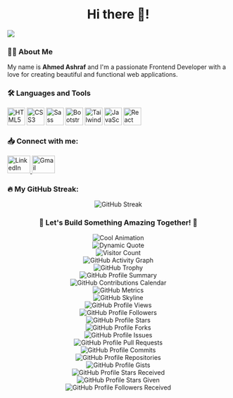 <h1 align="center">Hi there 👋!</h1>

<div align="left">
  <img src="https://visitor-badge.laobi.icu/badge?page_id=AhmedAshraf2288.AhmedAshraf2288&left_color=mediumaquamarine&right_color=darkorange&left_text=Profile%20View" />
</div>

###

<h3 align="left">👩‍💻 About Me</h3>
<p align="left">My name is <strong>Ahmed Ashraf</strong> and I'm a passionate Frontend Developer with a love for creating beautiful and functional web applications.</p>

###

<h3 align="left">🛠 Languages and Tools</h3>
<div align="left">
  <img src="https://img.icons8.com/color/48/000000/html-5.png" height="40" alt="HTML5" />
  <img src="https://img.icons8.com/color/48/000000/css3.png" height="40" alt="CSS3" />
  <img src="https://img.icons8.com/color/48/000000/sass.png" height="40" alt="Sass" />
  <img src="https://img.icons8.com/color/48/000000/bootstrap.png" height="40" alt="Bootstrap" />
  <img src="https://img.icons8.com/color/48/000000/tailwind-css.png" height="40" alt="Tailwind CSS" />
  <img src="https://img.icons8.com/color/48/000000/javascript.png" height="40" alt="JavaScript" />
  <img src="https://img.icons8.com/color/48/000000/react-native.png" height="40" alt="React" />
</div>

###

<h3 align="left">📥 Connect with me:</h3>
<div align="left">
  <a href="https://www.linkedin.com/in/ahmed-ashraf-849bbb1b9" target="_blank">
    <img src="https://img.icons8.com/color/48/000000/linkedin.png" width="52" height="40" alt="LinkedIn" />
  </a>
  <a href="mailto:ahmed.ashraf14955@gmail.com" target="_blank">
    <img src="https://img.icons8.com/color/48/000000/gmail.png" width="52" height="40" alt="Gmail" />
  </a>
</div>

###

<h3 align="left">🔥 My GitHub Streak:</h3>
<div align="center">
  <img src="https://streak-stats.demolab.com?user=AhmedAshraf2288&theme=radical" alt="GitHub Streak" />
</div>

###

<h3 align="center">🌟 Let's Build Something Amazing Together! 🌟</h3>

<!-- Add some cool animations -->
<div align="center">
  <img src="https://github.com/AhmedAshraf2288/AhmedAshraf2288/blob/main/assets/animation.gif" alt="Cool Animation" />
</div>

<!-- Add a dynamic quote -->
<div align="center">
  <img src="https://quotes-github-readme.vercel.app/api?type=horizontal&theme=radical" alt="Dynamic Quote" />
</div>

<!-- Add a visitor counter -->
<div align="center">
  <img src="https://profile-counter.glitch.me/AhmedAshraf2288/count.svg" alt="Visitor Count" />
</div>

<!-- Add a GitHub activity graph -->
<div align="center">
  <img src="https://activity-graph.herokuapp.com/graph?username=AhmedAshraf2288&theme=radical" alt="GitHub Activity Graph" />
</div>

<!-- Add a GitHub trophy -->
<div align="center">
  <img src="https://github-profile-trophy.vercel.app/?username=AhmedAshraf2288&theme=radical" alt="GitHub Trophy" />
</div>

<!-- Add a GitHub profile summary -->
<div align="center">
  <img src="https://github-profile-summary-cards.vercel.app/api/cards/profile-details?username=AhmedAshraf2288&theme=radical" alt="GitHub Profile Summary" />
</div>

<!-- Add a GitHub contributions calendar -->
<div align="center">
  <img src="https://github.com/AhmedAshraf2288/AhmedAshraf2288/blob/main/assets/contributions.svg" alt="GitHub Contributions Calendar" />
</div>

<!-- Add a GitHub metrics -->
<div align="center">
  <img src="https://github.com/AhmedAshraf2288/AhmedAshraf2288/blob/main/assets/metrics.svg" alt="GitHub Metrics" />
</div>

<!-- Add a GitHub skyline -->
<div align="center">
  <img src="https://github.com/AhmedAshraf2288/AhmedAshraf2288/blob/main/assets/skyline.svg" alt="GitHub Skyline" />
</div>

<!-- Add a GitHub profile views -->
<div align="center">
  <img src="https://github.com/AhmedAshraf2288/AhmedAshraf2288/blob/main/assets/profile-views.svg" alt="GitHub Profile Views" />
</div>

<!-- Add a GitHub profile followers -->
<div align="center">
  <img src="https://github.com/AhmedAshraf2288/AhmedAshraf2288/blob/main/assets/followers.svg" alt="GitHub Profile Followers" />
</div>

<!-- Add a GitHub profile stars -->
<div align="center">
  <img src="https://github.com/AhmedAshraf2288/AhmedAshraf2288/blob/main/assets/stars.svg" alt="GitHub Profile Stars" />
</div>

<!-- Add a GitHub profile forks -->
<div align="center">
  <img src="https://github.com/AhmedAshraf2288/AhmedAshraf2288/blob/main/assets/forks.svg" alt="GitHub Profile Forks" />
</div>

<!-- Add a GitHub profile issues -->
<div align="center">
  <img src="https://github.com/AhmedAshraf2288/AhmedAshraf2288/blob/main/assets/issues.svg" alt="GitHub Profile Issues" />
</div>

<!-- Add a GitHub profile pull requests -->
<div align="center">
  <img src="https://github.com/AhmedAshraf2288/AhmedAshraf2288/blob/main/assets/pull-requests.svg" alt="GitHub Profile Pull Requests" />
</div>

<!-- Add a GitHub profile commits -->
<div align="center">
  <img src="https://github.com/AhmedAshraf2288/AhmedAshraf2288/blob/main/assets/commits.svg" alt="GitHub Profile Commits" />
</div>

<!-- Add a GitHub profile repositories -->
<div align="center">
  <img src="https://github.com/AhmedAshraf2288/AhmedAshraf2288/blob/main/assets/repositories.svg" alt="GitHub Profile Repositories" />
</div>

<!-- Add a GitHub profile gists -->
<div align="center">
  <img src="https://github.com/AhmedAshraf2288/AhmedAshraf2288/blob/main/assets/gists.svg" alt="GitHub Profile Gists" />
</div>

<!-- Add a GitHub profile stars received -->
<div align="center">
  <img src="https://github.com/AhmedAshraf2288/AhmedAshraf2288/blob/main/assets/stars-received.svg" alt="GitHub Profile Stars Received" />
</div>

<!-- Add a GitHub profile stars given -->
<div align="center">
  <img src="https://github.com/AhmedAshraf2288/AhmedAshraf2288/blob/main/assets/stars-given.svg" alt="GitHub Profile Stars Given" />
</div>

<!-- Add a GitHub profile followers received -->
<div align="center">
  <img src="https://github.com/AhmedAshraf2288/AhmedAshraf2288/blob/main/assets/followers-received.svg" alt="GitHub Profile Followers Received" />
</div>

